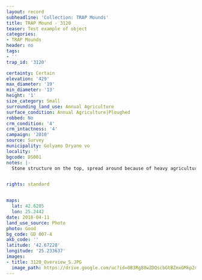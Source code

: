 ```yaml
---
layout: record
subheadline: 'Collection: TRAP Mounds'
title: TRAP Mound - 3120
teaser: Test example of object
categories:
- TRAP Mounds
header: no
tags:
- ''
trap_id: '3120'

certainty: Certain
elevation: '429'
max_diameter: '19'
min_diameter: '13'
height: '1'
size_category: Small
surrounding_land_use: Annual Agriculture
surface_condition: Annual Agriculture|Ploughed
robbed: No
crm_condition: '4'
crm_intactness: '4'
campaign: '2010'
source: Survey
municipality: Golyamo Dryano vo
locality: ''
bgcode: DS001
notes: |-
  Stone structure on the top, spread around because of heavy agriculture activities.


rights: standard


maps:
  lat: 42.6285
  lon: 25.2442
date: 2018-04-11
land_use_source: Photo
photo: Good
bg_code: GD 007-4
akb_code: ''
latitude: '42.67228'
longitude: '25.233637'
images:
- title: 3120_Overview_S.JPG
  image_path: https://drive.google.com/uc?id=0B3Rg88wZDQscbGtBZmxGMkp2c0k
---
```

